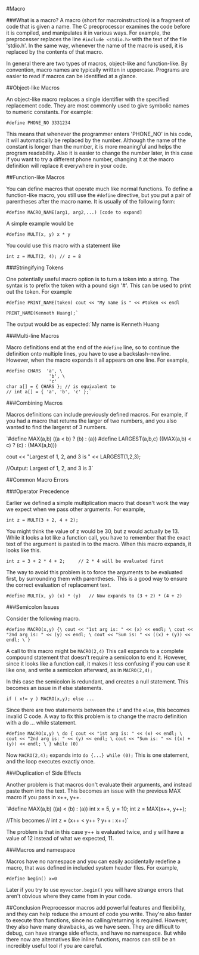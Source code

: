 #Macro

###What is a macro?
A macro (short for macroinstruction) is a fragment of code that is given a name. The C preoprocessor examines the code before it is compiled, and manipulates it in various ways. For example, the preprocesser replaces the line `#include <stdio.h>` with the text of the file 'stdio.h'. In the same way, whenever the name of the macro is used, it is replaced by the contents of that macro. 

In general there are two types of macros, object-like and function-like. By convention, macro names are typically written in uppercase. Programs are easier to read if macros can be identified at a glance.

##Object-like Macros

An object-like macro replaces a single identifier with the specified replacement code.
They are most commonly used to give symbolic names to numeric constants. For example: 

`#define PHONE_NO 3331234`

This means that whenever the programmer enters 'PHONE_NO' in his code, it will automatically be replaced by the number. Although the name of the constant is longer than the number, it is more meaningful and helps the program readability. Also it is easier to change the number later, in this case if you want to try a different phone number, changing it at the macro definition will replace it everywhere in your code.

##Function-like Macros

You can define macros that operate much like normal functions. To define a function-like macro, you still use the `#define` directive, but you put a pair of parentheses after the macro name.
It is usually of the following form:

`#define MACRO_NAME(arg1, arg2,...) [code to expand]`

A simple example would be

`#define MULT(x, y) x * y`

You could use this macro with a statement like

`int z = MULT(2, 4); // z = 8`


###Stringifying Tokens

One potentially useful macro option is to turn a token into a string. The syntax is to prefix the token with a pound sign '#'. This can be used to print out the token. For example

``` 
#define PRINT_NAME(token) cout << "My name is " << #token << endl

PRINT_NAME(Kenneth Huang);`
```
The output would be as expected:`My name is Kenneth Huang


###Multi-line Macros

Macro definitions end at the end of the `#define` line, so to continue the definition onto multiple lines, you have to use a backslash-newline. However, when the macro expands it all appears on one line. For example,

```
#define CHARS  'a', \
                'b', \
                'c' 
char a[] = { CHARS }; // is equivalent to
// int a[] = { 'a', 'b', 'c' };`
```

###Combining Macros

Macros definitions can include previously defined macros. For example, if you had a macro that returns the larger of two numbers, and you also wanted to find the largerst of 3 numbers.

`#define MAX(a,b)           ((a < b) ? (b) : (a))
 #define LARGEST(a,b,c)     ((MAX(a,b) < c) ? (c) : (MAX(a,b)))

 cout << "Largest of 1, 2, and 3 is " << LARGEST(1,2,3);
 
 //Output: Largest of 1, 2, and 3 is 3`

##Common Macro Errors

###Operator Precedence

Earlier we defined a simple multiplication macro that doesn't work the way we expect when we pass other arguments. For example,

`int z = MULT(3 + 2, 4 + 2);`

You might think the value of z would be 30, but z would actually be 13. While it looks a lot like a function call, you have to remember that the exact text of the argument is pasted in to the macro. When this macro expands, it looks like this.

`int z = 3 + 2 * 4 + 2;     // 2 * 4 will be evaluated first`

The way to avoid this problem is to force the arguments to be evaluated first, by surrounding them with parentheses. This is a good way to ensure the correct evaluation of replacement text.

`#define MULT(x, y) (x) * (y)   // Now expands to (3 + 2) * (4 + 2)`

###Semicolon Issues

Consider the following macro.

`#define MACRO(x,y) {\
    cout << "1st arg is: " << (x) << endl; \
    cout << "2nd arg is: " << (y) << endl; \
    cout << "Sum is: " << ((x) + (y)) << endl; \
}`

A call to this macro might be `MACRO(2,4)` This call expands to a complete compound statement that doesn't require a semicolon to end it. However, since it looks like a function call, it makes it less confusing if you can use it like one, and write a semicolon afterward, as in `MACRO(2,4);`

In this case the semicolon is redundant, and creates a null statement. This becomes an issue in if else statements.

`if ( x!= y )
    MACRO(x,y);
else ... `

Since there are two statements between the `if` and the `else`, this becomes invalid C code. A way to fix this problem is to change the macro definition with a do ... while statement.

`#define MACRO(x,y) \
do { cout << "1st arg is: " << (x) << endl; \
    cout << "2nd arg is: " << (y) << endl; \
    cout << "Sum is: " << ((x) + (y)) << endl; \
} while (0)`

Now `MACRO(2,4);` expands into `do {...} while (0);` This is one statement, and the loop executes exactly once.

###Duplication of Side Effects

Another problem is that macros don't evaluate their arguments, and instead paste them into the text. This becomes an issue with the previous MAX macro if you pass in x++, y++.

`#define MAX(a,b) ((a) < (b) : (a))
int x = 5, y = 10;
int z = MAX(x++, y++);

//This becomes
// int z = (x++ < y++ ? y++ : x++)`

The problem is that in this case y++ is evaluated twice, and y will have a value of 12 instead of what we expected, 11.

###Macros and namespace

Macros have no namespace and you can easily accidentally redefine a macro, that was defined in included system header files. For example,

`#define begin() x=0` 

Later if you try to use `myvector.begin()` you will have strange errors that aren't obvious where they came from in your code.

##Conclusion
Preprocessor macros add powerful features and flexibility, and they can help reduce the amount of code you write. They're also faster to execute than functions, since no calling/returning is required. However, they also have many drawbacks, as we have seen. They are difficult to debug, can have strange side effects, and have no namespace. But while there now are alternatives like inline functions, macros can still be an incredibly useful tool if you are careful.
